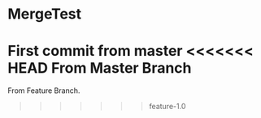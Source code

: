 MergeTest
=========
First commit from master
<<<<<<< HEAD
From Master Branch
=======
From Feature Branch.
>>>>>>> feature-1.0
